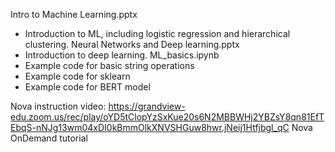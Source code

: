 Intro to Machine Learning.pptx
- Introduction to ML, including logistic regression and hierarchical clustering.
Neural Networks and Deep learning.pptx
- Introduction to deep learning.
ML_basics.ipynb
- Example code for basic string operations
- Example code for sklearn
- Example code for BERT model


Nova instruction video: https://grandview-edu.zoom.us/rec/play/oYD5tClopYzSxKue20s6N2MBBWHj2YBZsY8qn81EfTEbqS-nNJg13wm04xDI0kBmmOlkXNVSHGuw8hwr.jNeij1Htfjbgl_qC
Nova OnDemand tutorial
